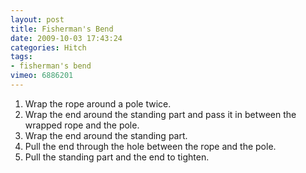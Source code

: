 ```yaml
---
layout: post
title: Fisherman's Bend
date: 2009-10-03 17:43:24
categories: Hitch
tags:
- fisherman's bend
vimeo: 6886201
---
```


1. Wrap the rope around a pole twice.
1. Wrap the end around the standing part and pass it in between the wrapped rope and the pole.
1. Wrap the end around the stand­ing part.
1. Pull the end through the hole between the rope and the pole.
1. Pull the standing part and the end to tighten.

